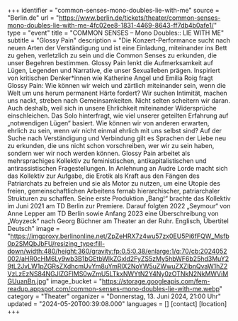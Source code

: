 +++
identifier = "common-senses-mono-doubles-lie-with-me"
source = "Berlin.de"
url = "https://www.berlin.de/tickets/theater/common-senses-mono-doubles-lie-with-me-4fc02ee8-1831-4469-8643-ff7db4b0afe1/"
type = "event"
title = "COMMON SENSES – Mono Doubles:: LIE WITH ME"
subtitle = "Glossy Pain"
description = "Die Konzert-Performance sucht nach neuen Arten der Verständigung und ist eine Einladung, miteinander ins Bett zu gehen, verletzlich zu sein und die Common Senses zu erkunden, die unser Begehren bestimmen. Glossy Pain lenkt die Aufmerksamkeit auf Lügen, Legenden und Narrative, die unser Sexualleben prägen. Inspiriert von kritischen Denker*innen wie Katherine Angel und Emilia Roig fragt Glossy Pain: Wie können wir weich und zärtlich miteinander sein, wenn die Welt um uns herum permanent Härte fordert? Wir suchen Intimität, machen uns nackt, streben nach Gemeinsamkeiten. Nicht selten scheitern wir daran. Auch deshalb, weil sich in unsere Ehrlichkeit miteinander Widersprüche einschleichen. Das Solo hinterfragt, wie viel unserer geteilten Erfahrung auf „notwendigen Lügen“ basiert. Wie können wir von anderen erwarten, ehrlich zu sein, wenn wir nicht einmal ehrlich mit uns selbst sind? Auf der Suche nach Verständigung und Verbindung gilt es Sprachen der Liebe neu zu erkunden, die uns nicht schon vorschreiben, wer wir zu sein haben, sondern wer wir noch werden können. Glossy Pain arbeitet als mehrsprachiges Kollektiv zu feministischen, antikapitalistischen und antirassistischen Fragestellungen. In Anlehnung an Audre Lorde macht sich das Kollektiv zur Aufgabe, die Erotik als Kraft aus den Fängen des Patriarchats zu befreien und sie als Motor zu nutzen, um eine Utopie des freien, gemeinschaftlichen Arbeitens fernab hierarchischer, patriarchaler Strukturen zu schaffen. Seine erste Produktion „Bang!“ brachte das Kollektiv im Juni 2021 am TD Berlin zur Premiere. Darauf folgten 2022 „Seymour“ von Anne Lepper am TD Berlin sowie Anfang 2023 eine Überschreibung von „Woyzeck“ nach Georg Büchner am Theater an der Ruhr. Englisch, Übertitel Deutsch"
image = "https://imgproxy.berlinonline.net/ZpZeHRX7z4wu57zx0EU5Pi6fFQW_Msfb0p2SMQbJbFU/resizing_type:fill-down/width:480/height:360/gravity:fp:0.5:0.38/enlarge:1/q:70/cb:2024052002/aHR0cHM6Ly9wb3B1bGEtbWlkZGxld2FyZS5zMy5hbWF6b25hd3MuY29tL2JvLW1pZGRsZXdhcmUvYm8uYmRlX2NoYW5uZWwuZXZlbnQvaW1hZ2VzLzEzNS84NGJlZGFlMS0wZmU5LTkxNWYtN2Y4Ny0zOTNkN2NkMWViMGUuanBn.jpg"
image_bucket = "https://storage.googleapis.com/fem-readup.appspot.com/common-senses-mono-doubles-lie-with-me.webp"
category = "Theater"
organizer = "Donnerstag, 13. Juni 2024, 21:00 Uhr"
updated = "2024-05-20T00:39:08.000"
languages = []
[contact]
[location]
+++